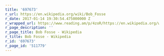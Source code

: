 ```yaml
---
title: '697673'
r_url: https://en.wikipedia.org/wiki/Bob_Fosse
r_date: 2017-01-14 19:30:54.475000000 Z
r_wrapped_url: https://www.reading.am/p/4zoR/https://en.wikipedia.org/wiki/Bob_Fosse
r_page_description: ''
r_page_title: Bob Fosse - Wikipedia
r_title: Bob Fosse - Wikipedia
r_id: '697673'
r_page_id: '511779'
---
```


